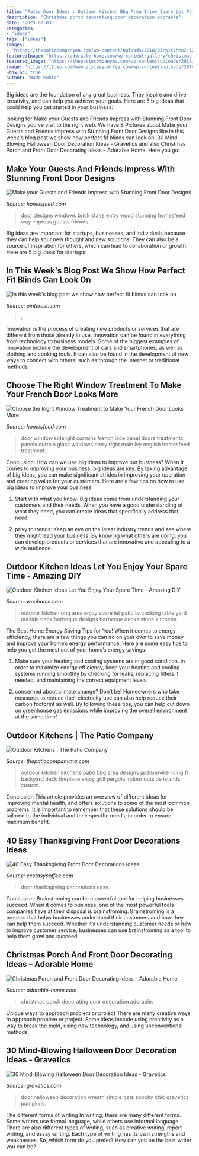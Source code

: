 ```yaml
---
title: "Patio Door Ideas : Outdoor Kitchen Bbq Area Enjoy Spare Let Patio Tv Cooking Table Yard Outside Deck Barbeque Designs Barbecue Decks Stone Kitchens"
description: "Christmas porch decorating door decoration adorable"
date: "2023-02-03"
categories:
- "ideas"
tags: ["ideas"]
images:
- "https://thepatiocompanyma.com/wp-content/uploads/2018/03/kitchen2-1200x625-1200x625.jpg"
featuredImage: "https://adorable-home.com/wp-content/gallery/christmas-porch-and-front-door-decorating-ideas/christmas-porch-and-front-door-decorating-ideas-8.jpg"
featured_image: "https://thepatiocompanyma.com/wp-content/uploads/2018/03/kitchen2-1200x625-1200x625.jpg"
image: "https://i1.wp.com/www.ecstasycoffee.com/wp-content/uploads/2016/10/Thanksgiving-Front-Door-Decorations-13.jpg?resize=510%2C680"
ShowToc: true
author: "Wade Kuhic"
---
```



Big ideas are the foundation of any great business. They inspire and drive creativity, and can help you achieve your goals. Here are 5 big ideas that could help you get started in your business:

	

		
looking for Make your Guests and Friends Impress with Stunning Front Door Designs you've visit to the right web. We have 8 Pictures about Make your Guests and Friends Impress with Stunning Front Door Designs like In this week&#039;s blog post we show how perfect fit blinds can look on, 30 Mind-Blowing Halloween Door Decoration Ideas - Gravetics and also Christmas Porch and Front Door Decorating Ideas – Adorable Home. Here you go:
		
    
## Make Your Guests And Friends Impress With Stunning Front Door Designs

<img loading=lazy src="https://homesfeed.com/wp-content/uploads/2015/06/black-front-door-design-with-six-wood-panels-plus-windows-on-top-and-sides-combined-with-brick-wall-and-stairs.jpg" onerror="this.onerror=null;this.src='https://tse1.mm.bing.net/th?id=OIP.tQEMXOw8lQDMa1HdKm7l8AHaJ4&amp;pid=15.1';" alt="Make your Guests and Friends Impress with Stunning Front Door Designs">

_Source: homesfeed.com_

>door designs windows brick stairs entry wood stunning homesfeed way impress guests friends. 

	

Big ideas are important for startups, businesses, and individuals because they can help spur new thought and new solutions. They can also be a source of inspiration for others, which can lead to collaboration or growth. Here are 5 big ideas for startups:

    
## In This Week&#039;s Blog Post We Show How Perfect Fit Blinds Can Look On

<img loading=lazy src="https://i.pinimg.com/736x/d5/0f/90/d50f90a308a9b175f10c8ab89bddcc9f.jpg" onerror="this.onerror=null;this.src='https://tse2.mm.bing.net/th?id=OIP.b0hTiPR4w5ArrDZyMCiZ3wHaJ3&amp;pid=15.1';" alt="In this week&#039;s blog post we show how perfect fit blinds can look on">

_Source: pinterest.com_

>. 

	

Innovation is the process of creating new products or services that are different from those already in use. Innovation can be found in everything from technology to business models. Some of the biggest examples of innovation include the development of cars and smartphones, as well as clothing and cooking tools. It can also be found in the development of new ways to connect with others, such as through the internet or traditional methods.

    
## Choose The Right Window Treatment To Make Your French Door Looks More

<img loading=lazy src="https://homesfeed.com/wp-content/uploads/2015/07/gorgeous-wooden-french-door-idea-with-glass-accent-and-white-lace-curtain-idea-with-wooden-foor-with-flower-basket.jpg" onerror="this.onerror=null;this.src='https://tse2.mm.bing.net/th?id=OIP.5qgiYegQSyQvKE8omNJyqwHaKX&amp;pid=15.1';" alt="Choose the Right Window Treatment to Make Your French Door Looks More">

_Source: homesfeed.com_

>door window sidelight curtains french lace panel doors treatments panels curtain glass windows entry right main ivy english homesfeed treatment. 

	

Conclusion: How can we use big ideas to improve our business?
When it comes to improving your business, big ideas are key. By taking advantage of big ideas, you can make significant strides in improving your operation and creating value for your customers. Here are a few tips on how to use big ideas to improve your business:
1. Start with what you know: Big ideas come from understanding your customers and their needs. When you have a good understanding of what they need, you can create ideas that specifically address that need.

2. privy to trends: Keep an eye on the latest industry trends and see where they might lead your business. By knowing what others are doing, you can develop products or services that are innovative and appealing to a wide audience.


    
## Outdoor Kitchen Ideas Let You Enjoy Your Spare Time - Amazing DIY

<img loading=lazy src="http://www.woohome.com/wp-content/uploads/2014/02/outdoor-kitchen-15.jpg" onerror="this.onerror=null;this.src='https://tse2.mm.bing.net/th?id=OIP.aBX0IHzMpmdlZpbli8pgXgHaJ4&amp;pid=15.1';" alt="Outdoor Kitchen Ideas Let You Enjoy Your Spare Time - Amazing DIY">

_Source: woohome.com_

>outdoor kitchen bbq area enjoy spare let patio tv cooking table yard outside deck barbeque designs barbecue decks stone kitchens. 

	

The Best Home Energy Saving Tips for You!
When it comes to energy efficiency, there are a few things you can do on your own to save money and improve your home’s energy performance. Here are some easy tips to help you get the most out of your home’s energy savings:
1. Make sure your heating and cooling systems are in good condition. In order to maximize energy efficiency, keep your heating and cooling systems running smoothly by checking for leaks, replacing filters if needed, and maintaining the correct equipment levels.

2. concerned about climate change? Don’t be! Homeowners who take measures to reduce their electricity use can also help reduce their carbon footprint as well. By following these tips, you can help cut down on greenhouse gas emissions while improving the overall environment at the same time!

    
## Outdoor Kitchens | The Patio Company

<img loading=lazy src="https://thepatiocompanyma.com/wp-content/uploads/2018/03/kitchen2-1200x625-1200x625.jpg" onerror="this.onerror=null;this.src='https://tse4.mm.bing.net/th?id=OIP.dFdWgLG4RdX0piqYZp-IsgHaD2&amp;pid=15.1';" alt="Outdoor Kitchens | The Patio Company">

_Source: thepatiocompanyma.com_

>outdoor kitchen kitchens patio bbq area designs jacksonville living fl backyard deck fireplace enjoy grill pergola indoor outside islands custom. 

	

Conclusion
This article provides an overview of different ideas for improving mental health, and offers solutions to some of the most common problems. It is important to remember that these solutions should be tailored to the individual and their specific needs, in order to ensure maximum benefit.

    
## 40 Easy Thanksgiving Front Door Decorations Ideas

<img loading=lazy src="https://i1.wp.com/www.ecstasycoffee.com/wp-content/uploads/2016/10/Thanksgiving-Front-Door-Decorations-13.jpg?resize=510%2C680" onerror="this.onerror=null;this.src='https://tse1.mm.bing.net/th?id=OIP.ftgLEwJowab5hv_kvsBSpwHaJ4&amp;pid=15.1';" alt="40 Easy Thanksgiving Front Door Decorations Ideas">

_Source: ecstasycoffee.com_

>door thanksgiving decorations easy. 

	

Conclusion: Brainstroming can be a powerful tool for helping businesses succeed.
When it comes to business, one of the most powerful tools companies have at their disposal is brainstroming. Brainstroming is a process that helps businesses understand their customers and how they can help them succeed. Whether it’s understanding customer needs or how to improve customer service, businesses can use brainstroming as a tool to help them grow and succeed.

    
## Christmas Porch And Front Door Decorating Ideas – Adorable Home

<img loading=lazy src="https://adorable-home.com/wp-content/gallery/christmas-porch-and-front-door-decorating-ideas/christmas-porch-and-front-door-decorating-ideas-8.jpg" onerror="this.onerror=null;this.src='https://tse3.mm.bing.net/th?id=OIP.SSTgFH-ZopjBo6YuLpa80gHaLL&amp;pid=15.1';" alt="Christmas Porch and Front Door Decorating Ideas – Adorable Home">

_Source: adorable-home.com_

>christmas porch decorating door decoration adorable. 

	

Unique ways to approach problem or project
There are many creative ways to approach problem or project. Some ideas include using creativity as a way to break the mold, using new technology, and using unconventional methods.

    
## 30 Mind-Blowing Halloween Door Decoration Ideas - Gravetics

<img loading=lazy src="https://www.gravetics.com/wp-content/uploads/2017/07/Hang-a-rustic-spooky-wreath-from-your-door.-Use-vines-and-chic-black-bats.-As-simple-as-that..jpg" onerror="this.onerror=null;this.src='https://tse1.mm.bing.net/th?id=OIP.YA6B6JJcgHFk7IKCXr2HkQHaLH&amp;pid=15.1';" alt="30 Mind-Blowing Halloween Door Decoration Ideas - Gravetics">

_Source: gravetics.com_

>door halloween decoration wreath simple bats spooky chic gravetics pumpkins. 

	

The different forms of writing
In writing, there are many different forms. Some writers use formal language, while others use informal language. There are also different types of writing, such as creative writing, report writing, and essay writing. Each type of writing has its own strengths and weaknesses. So, which form do you prefer? How can you be the best writer you can be?

